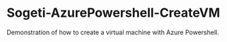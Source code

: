 # Sogeti-AzurePowershell-CreateVM
Demonstration of how to create a virtual machine with Azure Powershell.
